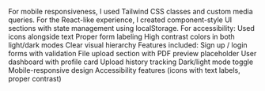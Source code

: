 For mobile responsiveness, I used Tailwind CSS classes and custom media queries.
For the React-like experience, I created component-style UI sections with state management using localStorage.
For accessibility:
Used icons alongside text
Proper form labeling
High contrast colors in both light/dark modes
Clear visual hierarchy
Features included:
Sign up / login forms with validation
File upload section with PDF preview placeholder
User dashboard with profile card
Upload history tracking
Dark/light mode toggle
Mobile-responsive design
Accessibility features (icons with text labels, proper contrast)
